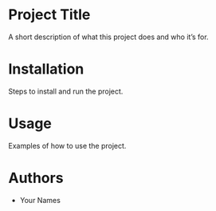 # Project Title

A short description of what this project does and who it’s for.

# Installation

Steps to install and run the project.

# Usage

Examples of how to use the project. 

# Authors

- Your Names
